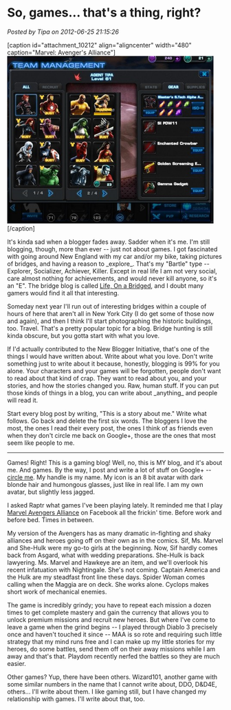 # So, games... that's a thing, right?

*Posted by Tipa on 2012-06-25 21:15:26*

[caption id="attachment\_10212" align="aligncenter" width="480" caption="Marvel: Avenger's Alliance"][![](../../../uploads/2012/06/team-480x389.jpg "Marvel: Avenger's Alliance")](../../../uploads/2012/06/team.jpg)[/caption]

It's kinda sad when a blogger fades away. Sadder when it's me. I'm still blogging, though, more than ever -- just not about games. I got fascinated with going around New England with my car and/or my bike, taking pictures of bridges, and having a reason to \_explore\_. That's my "Bartle" type -- Explorer, Socializer, Achiever, Killer. Except in real life I am not very social, care almost nothing for achievements, and would never kill anyone, so it's an "E". The bridge blog is called [Life, On a Bridged](http://lifeonabridged.blogspot.com/), and I doubt many gamers would find it all that interesting.

Someday next year I'll run out of interesting bridges within a couple of hours of here that aren't all in New York City (I do get some of those now and again), and then I think I'll start photographing the historic buildings, too. Travel. That's a pretty popular topic for a blog. Bridge hunting is still kinda obscure, but you gotta start with what you love.

If I'd actually contributed to the New Blogger Initiative, that's one of the things I would have written about. Write about what you love. Don't write something just to write about it because, honestly, blogging is 99% for you alone. Your characters and your games will be forgotten, people don't want to read about that kind of crap. They want to read about you, and your stories, and how the stories changed you. Raw, human stuff. If you can put those kinds of things in a blog, you can write about \_anything\_ and people will read it.

Start every blog post by writing, "This is a story about me." Write what follows. Go back and delete the first six words. The bloggers I love the most, the ones I read their every post, the ones I think of as friends even when they don't circle me back on Google+, those are the ones that most seem like people to me.

---

Games! Right! This is a gaming blog! Well, no, this is MY blog, and it's about me. And games. By the way, I post and write a lot of stuff on Google+ -- [circle me](https://plus.google.com/108460561201888322767/posts). My handle is my name. My icon is an 8 bit avatar with dark blonde hair and humongous glasses, just like in real life. I am my own avatar, but slightly less jagged.

I asked Raptr what games I've been playing lately. It reminded me that I play [Marvel Avengers Alliance](https://apps.facebook.com/avengersalliance/) on Facebook all the frickin' time. Before work and before bed. Times in between.

My version of the Avengers has as many dramatic in-fighting and shaky alliances and heroes going off on their own as in the comics. Sif, Ms. Marvel and She-Hulk were my go-to girls at the beginning. Now, Sif hardly comes back from Asgard, what with wedding preparations. She-Hulk is back lawyering. Ms. Marvel and Hawkeye are an item, and we'll overlook his recent infatuation with Nightingale. She's not coming. Captain America and the Hulk are my steadfast front line these days. Spider Woman comes calling when the Maggia are on deck. She works alone. Cyclops makes short work of mechanical enemies.

The game is incredibly grindy; you have to repeat each mission a dozen times to get complete mastery and gain the currency that allows you to unlock premium missions and recruit new heroes. But where I've come to leave a game when the grind begins -- I played through Diablo 3 precisely once and haven't touched it since -- MAA is so rote and requiring such little strategy that my mind runs free and I can make up my little stories for my heroes, do some battles, send them off on their away missions while I am away and that's that. Playdom recently nerfed the battles so they are much easier.

Other games? Yup, there have been others. Wizard101, another game with some similar numbers in the name that I cannot write about, DDO, D&D4E, others... I'll write about them. I like gaming still, but I have changed my relationship with games. I'll write about that, too.

